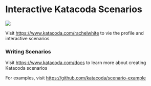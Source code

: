 # Interactive Katacoda Scenarios

[![](http://shields.katacoda.com/katacoda/rachelwhite/count.svg)](https://www.katacoda.com/rachelwhite "Get your profile on Katacoda.com")

Visit https://www.katacoda.com/rachelwhite to vie the profile and interactive scenarios

### Writing Scenarios
Visit https://www.katacoda.com/docs to learn more about creating Katacoda scenarios

For examples, visit https://github.com/katacoda/scenario-example
